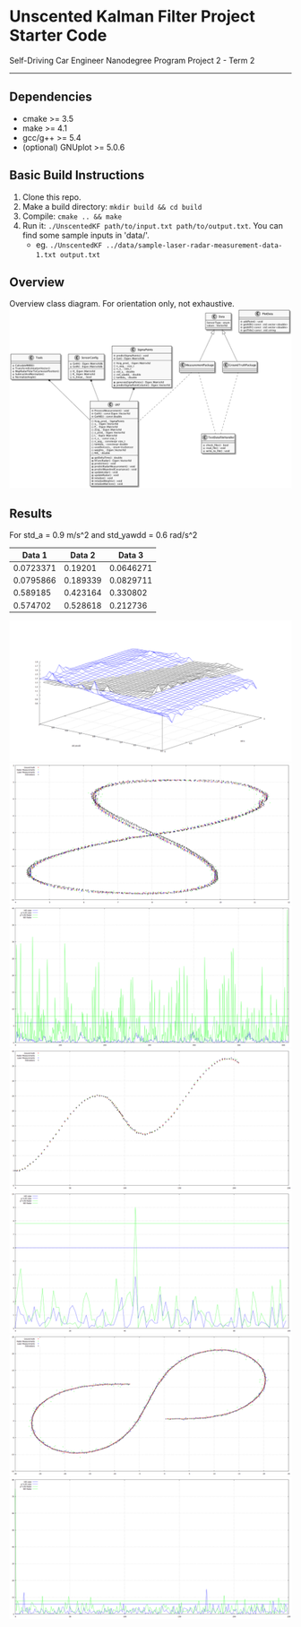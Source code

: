 # Unscented Kalman Filter Project Starter Code
Self-Driving Car Engineer Nanodegree Program Project 2 - Term 2

---

## Dependencies

* cmake >= 3.5
* make >= 4.1
* gcc/g++ >= 5.4
* (optional) GNUplot >= 5.0.6

## Basic Build Instructions

1. Clone this repo.
2. Make a build directory: `mkdir build && cd build`
3. Compile: `cmake .. && make`
4. Run it: `./UnscentedKF path/to/input.txt path/to/output.txt`. You can find
   some sample inputs in 'data/'.
    - eg. `./UnscentedKF ../data/sample-laser-radar-measurement-data-1.txt output.txt`

## Overview

Overview class diagram. For orientation only, not exhaustive.
![class diagram](./misc/overview.png "Class diagram")

## Results
For std_a = 0.9 m/s^2 and std_yawdd = 0.6 rad/s^2

| Data 1    | Data 2   | Data 3   |
|-----------|----------|----------|
| 0.0723371 | 0.19201  | 0.0646271|
| 0.0795866 | 0.189339 | 0.0829711|
| 0.589185  | 0.423164 | 0.330802 |
| 0.574702  | 0.528618 | 0.212736 |

![parameter searching diagram](./misc/parameterSearch.png "Parameter searching diagram")
![result diagram pos data 1](./misc/Result_data_1_POS.png "Result postion diagram data 1")
![result diagram NIS data 1](./misc/Result_data_1_NIS.png "Result NIS diagram data 1")
![result diagram pos data 2](./misc/Result_data_2_POS.png "Result postion diagram data 2")
![result diagram NIS data 2](./misc/Result_data_2_NIS.png "Result NIS diagram data 2")
![result diagram pos data 3](./misc/Result_data_3_POS.png "Result postion diagram data 3")
![result diagram NIS data 3](./misc/Result_data_3_NIS.png "Result NIS diagram data 3")